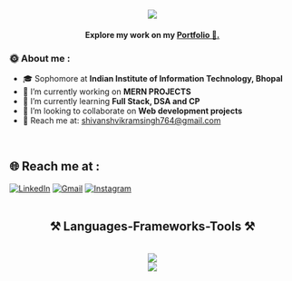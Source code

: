 <h1 align="center">
    <img src="https://readme-typing-svg.herokuapp.com/?font=Righteous&size=35&center=true&vCenter=true&width=500&height=70&duration=3000&lines=Hi+There!+👋;+I'm+Shivansh+Vikram+Singh!;" />
</h1>
<h4 align="center">Explore my work on my <a href="https://shivansh090.github.io/" target="_black">Portfolio 🌱.</a></h4>
    
### 🌞 About me :
 - 🎓 Sophomore at **Indian Institute of Information Technology, Bhopal**
 - 🔭 I’m currently working on **MERN PROJECTS**
 - 🌱 I’m currently learning **Full Stack, DSA and CP**
 - 🤝 I’m looking to collaborate on **Web development projects**
 - 📧 Reach me at: shivanshvikramsingh764@gmail.com
 <br>
 
## 🌐 Reach me at :
[![LinkedIn](https://img.shields.io/badge/LinkedIn-%230077B5.svg?logo=linkedin&logoColor=white)](https://www.linkedin.com/in/ShivanshVikramSingh/) 
[![Gmail](https://img.shields.io/badge/Gmail-%230077B5.svg?logo=Gmail&logoColor=white)](mailto:shivanshvikramsingh764@gmail.com) 
[![Instagram](https://img.shields.io/badge/Instagram-%23E4405F.svg?logo=Instagram&logoColor=white)](https://instagram.com/shivansh_v.singh) 
<br><br>

 
<h2 align="center">⚒️ Languages-Frameworks-Tools ⚒️</h2>
<br/>
<div align="center">
    <img src="https://skillicons.dev/icons?i=react,bootstrap,html,javascript,css" />
  <br/>
    <img src="https://skillicons.dev/icons?i=github,figma,git,nodejs,python,mongodb,c,java,mysql,vscode" /><br>
</div>


<br/>
